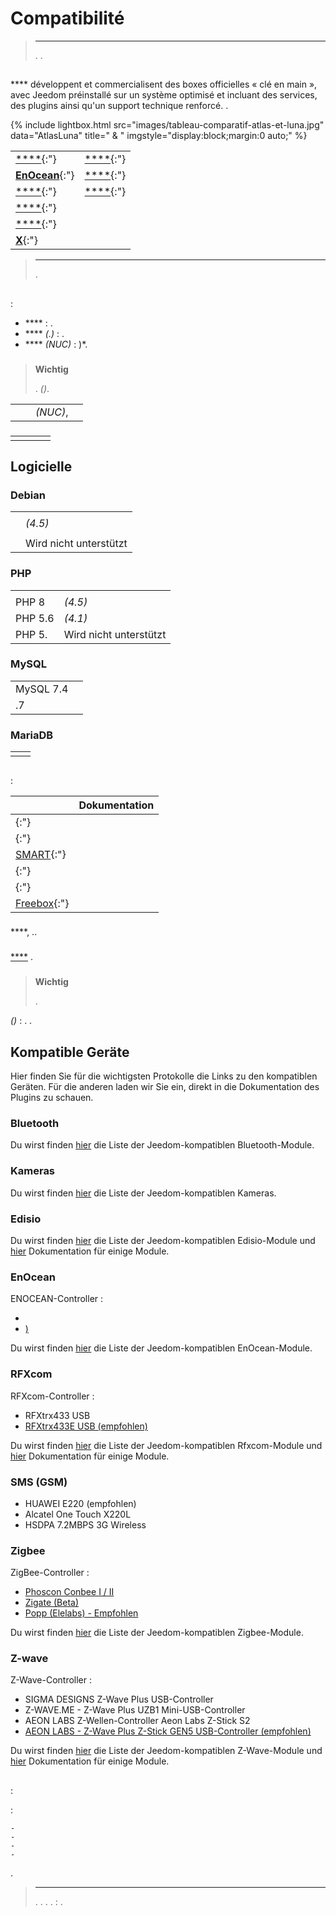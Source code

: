# Compatibilité

>****
>
>. .

## 

**** développent et commercialisent des boxes officielles « clé en main », avec Jeedom préinstallé sur un système optimisé et incluant des services, des plugins ainsi qu'un support technique renforcé. .

{% include lightbox.html src="images/tableau-comparatif-atlas-et-luna.jpg" data="AtlasLuna" title=" & " imgstyle="display:block;margin:0 auto;" %}

|             |              |
|-------------------------|-------------------------|
| [ ****](https://www.domadoo.fr/fr/box-domotique/7329-jeedom-controleur-domotique-jeedom-atlas-sans-protocole.html){:"} | [ ****](https://www.domadoo.fr/fr/box-domotique/6280-jeedom-controleur-domotique-jeedom-luna-z-wave700-zigbee30-bt.html){:"} |
| [ **EnOcean**](https://www.domadoo.fr/fr/box-domotique/5877-jeedom-atlas-enocean.html){:"} | [ ****](https://www.domadoo.fr/fr/box-domotique/6615-jeedom-controleur-domotique-jeedom-luna-z-wave-zigbee-et-4g.html){:"} |
| [ ****](https://www.domadoo.fr/fr/box-domotique/6857-jeedom-controleur-domotique-jeedom-atlas-enocean-dongle-z-wave-zooz.html){:"} | [ ****](https://www.domadoo.fr/fr/box-domotique/6617-jeedom-controleur-domotique-jeedom-luna-z-wave-zigbee-lorawan-4g.html){:"} |
| [ ****](https://www.domadoo.fr/fr/box-domotique/6567-jeedom-controleur-domotique-sur-rail-din-jeedom-atlas-pro-sans-antenne.html){:"} |             |
| [ ****](https://www.domadoo.fr/fr/box-domotique/6565-jeedom-atlas-pro-enocean.html){:"} |             |
| [ **X**](https://www.domadoo.fr/fr/box-domotique/6563-jeedom-controleur-domotique-sur-rail-din-jeedom-atlas-pro-knx.html){:"} |             |

>****
>
>.

## 

 :

- **** : .
- **** *(.)* : .
- **** *(NUC)* :  [](../howtoadvance/vmware.installation_sur_nuc) )*.

### 

>**Wichtig**
>
>.  *()*.

|       |        |             |            |
|------------------------|------------------------|------------------------|------------------------|
|      |  |  *(NUC)*,  |  |

### 

|       |        |             |            |
|------------------------|------------------------|------------------------|------------------------|
|      |  |  |       |

## Logicielle

### Debian

|             |              |
|--------------------|--------------------|
|  |          |
|  |  *(4.5)*   |
|    |  |
|  | Wird nicht unterstützt |

### PHP

|             |              |
|--------------------|--------------------|
|               |          |
| PHP 8              |  *(4.5)*   |
| PHP 5.6            |  *(4.1)* |
| PHP 5. | Wird nicht unterstützt     |

### MySQL

|             |              |
|--------------------|--------------------|
| MySQL 7.4          |          |
| .7  |            |

### MariaDB

|             |              |
|--------------------|--------------------|
|          |          |

## 

 :

|       | Dokumentation      |
|--------------------|--------------------|
| [](https://images.jeedom.com/luna/){:"} | [](../plugins/home%20automation%20protocol/luna) |
| [](https://images.jeedom.com/atlas/){:"} | [](../installation/recovery) |
| [SMART](https://images.jeedom.com/smart/){:"} | [](../installation/recovery) |
| [](https://images.jeedom.com/x86-64/){:"} | [](../installation/baremetal) |
| [](https://images.jeedom.com/x86-64/){:"} | [](../installation/vm) |
| [Freebox](https://images.jeedom.com/freebox/){:"} | [](../installation/freeboxdelta) |

### 

 ****, ..

### 

 [****](../premiers-pas/#Première%20connexion) .

### 

>**Wichtig**
>
>
>.

 *()*  : . .

## Kompatible Geräte

Hier finden Sie für die wichtigsten Protokolle die Links zu den kompatiblen Geräten.
Für die anderen laden wir Sie ein, direkt in die Dokumentation des Plugins zu schauen.

### Bluetooth

Du wirst finden [hier](https://compatibility.jeedom.com/index.php?p=home&plugin=blea) die Liste der Jeedom-kompatiblen Bluetooth-Module.

### Kameras

Du wirst finden [hier](https://compatibility.jeedom.com/index.php?v=d&p=home&search=&plugin=camera) die Liste der Jeedom-kompatiblen Kameras.

### Edisio

Du wirst finden [hier](../edisio/equipement.compatible) die Liste der Jeedom-kompatiblen Edisio-Module und [hier](../edisio/) Dokumentation für einige Module.

### EnOcean

ENOCEAN-Controller :

-   [](https://www.domadoo.fr/fr/interface-domotique/3206-enocean-controleur-usb-enocean-avec-connecteur-sma-3700527400280.html)
-   [)](https://www.domadoo.fr/fr/interface-domotique/2433-enocean-controleur-usb-enocean-3700527400273.html)

Du wirst finden [hier](https://compatibility.jeedom.com/index.php?v=d&p=home&search=&plugin=openenocean) die Liste der Jeedom-kompatiblen EnOcean-Module.

### RFXcom

RFXcom-Controller :

-   RFXtrx433 USB
-   [RFXtrx433E USB (empfohlen)](https://www.domadoo.fr/fr/interface-domotique/4659-rfxcom-interface-radio-recepteuremetteur-xl-43392mhz-usb-chacon-somfy-rts-oregon-et-autres.html)

Du wirst finden [hier](https://compatibility.jeedom.com/index.php?v=d&p=home&search=&plugin=rfxcom) die Liste der Jeedom-kompatiblen Rfxcom-Module und [hier](../rfxcom/) Dokumentation für einige Module.

### SMS (GSM)

-   HUAWEI E220 (empfohlen)
-   Alcatel One Touch X220L
-   HSDPA 7.2MBPS 3G Wireless

### Zigbee

ZigBee-Controller :

- [Phoscon Conbee I / II](https://www.domadoo.fr/fr/interface-domotique/4974-phoscon-passerelle-universelle-zigbee-usb-conbee-ii-4260350821328.html)
- [Zigate (Beta)](https://www.domadoo.fr/fr/interface-domotique/5734-lixee-dongle-usb-zigbee-zigate-v2-compatible-jeedom-eedomus-domoticz-3770014375094.html?search_query=zigate&results=106)
- [Popp (Elelabs) - Empfohlen](https://www.domadoo.fr/fr/interface-domotique/5431-popp-dongle-usb-zigbee-zb-stick-chipset-efr32mg13-4251295701554.html)

Du wirst finden [hier](https://compatibility.jeedom.com/index.php?v=d&p=home&search=&plugin=zigbee) die Liste der Jeedom-kompatiblen Zigbee-Module.

### Z-wave

Z-Wave-Controller :

-   SIGMA DESIGNS Z-Wave Plus USB-Controller
-   Z-WAVE.ME - Z-Wave Plus UZB1 Mini-USB-Controller
-   AEON LABS Z-Wellen-Controller Aeon Labs Z-Stick S2
-   [AEON LABS - Z-Wave Plus Z-Stick GEN5 USB-Controller (empfohlen)](https://www.domadoo.fr/fr/interface-domotique/2917-aeotec-controleur-usb-z-wave-plus-z-stick-gen5-1220000012813.html?search_query=sigma&results=4)

Du wirst finden [hier](https://compatibility.jeedom.com/index.php?v=d&p=home&search=&plugin=openzwave) die Liste der Jeedom-kompatiblen Z-Wave-Module und [hier](../zwave/) Dokumentation für einige Module.

## 

 :

 :

    -   
    -   
    -   
    -   

.

>****
>
>. . 
>. 
>. : .
